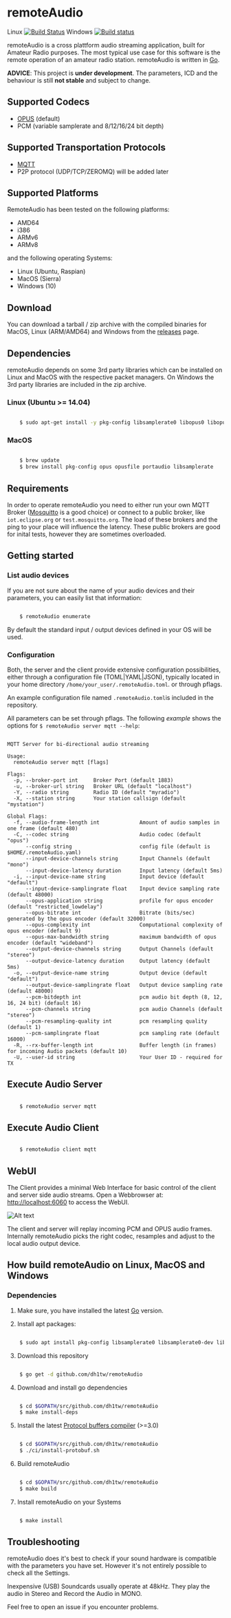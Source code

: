 # remoteAudio
Linux [![Build Status](https://travis-ci.org/dh1tw/remoteAudio.svg?branch=master)](https://travis-ci.org/dh1tw/remoteAudio)
Windows [![Build status](https://ci.appveyor.com/api/projects/status/it6077sklplhgkyf?svg=true)](https://ci.appveyor.com/project/dh1tw/remoteaudio)


remoteAudio is a cross plattform audio streaming application, built for Amateur
Radio purposes. The most typical use case for this software is the remote
operation of an amateur radio station. remoteAudio is written in [Go](1).

**ADVICE**: This project is **under development**. The parameters, ICD and the
behaviour is still **not stable** and subject to change.

## Supported Codecs

- [OPUS](2) (default)
- PCM (variable samplerate and 8/12/16/24 bit depth)

## Supported Transportation Protocols

- [MQTT](3)
- P2P protocol (UDP/TCP/ZEROMQ) will be added later

## Supported Platforms

RemoteAudio has been tested on the following platforms:

- AMD64
- i386
- ARMv6
- ARMv8

and the following operating Systems:

- Linux (Ubuntu, Raspian)
- MacOS (Sierra)
- Windows (10)

## Download

You can download a tarball / zip archive with the compiled binaries for MacOS,
Linux (ARM/AMD64) and Windows from the [releases][8] page.

## Dependencies

remoteAudio depends on some 3rd party libraries which can be installed on
Linux and MacOS with the respective packet managers. On Windows the 3rd party
libraries are included in the zip archive.

### Linux (Ubuntu >= 14.04)

```bash

    $ sudo apt-get install -y pkg-config libsamplerate0 libopus0 libopusfile0 libportaudio2

```

### MacOS

```bash

    $ brew update
    $ brew install pkg-config opus opusfile portaudio libsamplerate

```

## Requirements

In order to operate remoteAudio you need to either run your own MQTT Broker
([Mosquitto](4) is a good choice) or connect to a public broker, like
`iot.eclipse.org` or `test.mosquitto.org`. The load of these brokers
and the ping to your place will influence the latency. These public
brokers are good for inital tests, however they are sometimes overloaded.

## Getting started

### List audio devices

If you are not sure about the name of your audio devices and their parameters,
you can easily list that information:

```bash

    $ remoteAudio enumerate

```

By default the standard input / output devices defined in your OS will be used.

### Configuration

Both, the server and the client provide extensive configuration possibilities,
either through a configuration file (TOML|YAML|JSON), typically located in
your home directory `/home/your_user/.remoteAudio.toml`. or through pflags.

An example configuration file named ```.remoteAudio.toml```is included in the
repository.

All parameters can be set through pflags. The following *example* shows the
options for ```$ remoteAudio server mqtt --help```:

```

MQTT Server for bi-directional audio streaming

Usage:
  remoteAudio server mqtt [flags]

Flags:
  -p, --broker-port int     Broker Port (default 1883)
  -u, --broker-url string   Broker URL (default "localhost")
  -Y, --radio string        Radio ID (default "myradio")
  -X, --station string      Your station callsign (default "mystation")

Global Flags:
  -f, --audio-frame-length int             Amount of audio samples in one frame (default 480)
  -C, --codec string                       Audio codec (default "opus")
      --config string                      config file (default is $HOME/.remoteAudio.yaml)
      --input-device-channels string       Input Channels (default "mono")
      --input-device-latency duration      Input latency (default 5ms)
  -i, --input-device-name string           Input device (default "default")
      --input-device-samplingrate float    Input device sampling rate (default 48000)
      --opus-application string            profile for opus encoder (default "restricted_lowdelay")
      --opus-bitrate int                   Bitrate (bits/sec) generated by the opus encoder (default 32000)
      --opus-complexity int                Computational complexity of opus encoder (default 9)
      --opus-max-bandwidth string          maximum bandwidth of opus encoder (default "wideband")
      --output-device-channels string      Output Channels (default "stereo")
      --output-device-latency duration     Output latency (default 5ms)
  -o, --output-device-name string          Output device (default "default")
      --output-device-samplingrate float   Output device sampling rate (default 48000)
      --pcm-bitdepth int                   pcm audio bit depth (8, 12, 16, 24 bit) (default 16)
      --pcm-channels string                pcm audio Channels (default "stereo")
      --pcm-resampling-quality int         pcm resampling quality (default 1)
      --pcm-samplingrate float             pcm sampling rate (default 16000)
  -R, --rx-buffer-length int               Buffer length (in frames) for incoming Audio packets (default 10)
  -U, --user-id string                     Your User ID - required for TX

```



## Execute Audio Server

```bash

    $ remoteAudio server mqtt

```

## Execute Audio Client

```bash

    $ remoteAudio client mqtt

```

## WebUI

The Client provides a minimal Web Interface for basic control of the
client and server side audio streams. Open a Webbrowser at:
[http://localhost:6060](https://localhost:6060) to access the WebUI.

![Alt text](ScreenshotWebUI.png?raw=true "Screenshot remoteAudio WebUI")

The client and server will replay incoming PCM and OPUS audio frames. Internally
remoteAudio picks the right codec, resamples and adjust to the local audio
output device.

## How build remoteAudio on Linux, MacOS and Windows

### Dependencies

1. Make sure, you have installed the latest [Go][5] version.

2. Install apt packages:

```bash

    $ sudo apt install pkg-config libsamplerate0 libsamplerate0-dev libopusfile-dev libopus-dev libportaudio2 portaudio19-dev

```

3. Download this repository

```bash

    $ go get -d github.com/dh1tw/remoteAudio

```

4. Download and install go dependencies

```bash

    $ cd $GOPATH/src/github.com/dh1tw/remoteAudio
    $ make install-deps

```

5. Install the latest [Protocol buffers compiler][6] (>=3.0)

```bash

    $ cd $GOPATH/src/github.com/dh1tw/remoteAudio
    $ ./ci/install-protobuf.sh

```

6. Build remoteAudio

```bash

    $ cd $GOPATH/src/github.com/dh1tw/remoteAudio
    $ make build

```

7. Install remoteAudio on your Systems

```bash

    $ make install

```



## Troubleshooting

remoteAudio does it's best to check if your sound hardware is compatible with
the parameters you have set. However it's not entirely possible to check all
the Settings.

Inexpensive (USB) Soundcards usually operate at 48kHz. They play the audio in
Stereo and Record the Audio in MONO.

Feel free to open an issue if you encounter problems.


[1]:https://golang.org
[2]:http://opus-codec.org
[3]:http://mqtt.org
[4]:https://mosquitto.org
[5]:https://golang.org/dl
[6]:https://github.com/google/protobuf/releases
[7]:https://github.com/GeertJohan/go.rice/rice
[8]:https://github.com/dh1tw/remoteAudio/releases